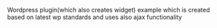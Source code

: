 Wordpress plugin(which also creates widget) example which is created based on latest wp standards and uses also ajax functionality